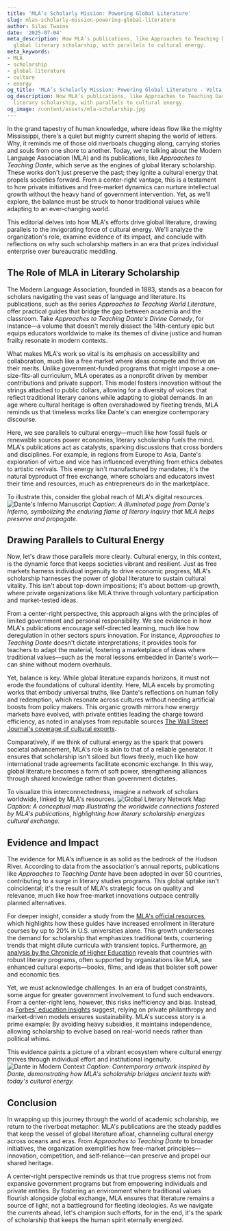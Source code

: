 ```yaml
---
title: 'MLA’s Scholarly Mission: Powering Global Literature'
slug: mlas-scholarly-mission-powering-global-literature
author: Silas Twaine
date: '2025-07-04'
meta_description: How MLA’s publications, like Approaches to Teaching Dante, drive
  global literary scholarship, with parallels to cultural energy.
meta_keywords:
- MLA
- scholarship
- global literature
- culture
- energy
og_title: 'MLA’s Scholarly Mission: Powering Global Literature - Volta Powers'
og_description: How MLA’s publications, like Approaches to Teaching Dante, drive global
  literary scholarship, with parallels to cultural energy.
og_image: /content/assets/mla-scholarship.jpg
---
```

<!-- $1 -->

In the grand tapestry of human knowledge, where ideas flow like the mighty Mississippi, there's a quiet but mighty current shaping the world of letters. Why, it reminds me of those old riverboats chugging along, carrying stories and souls from one shore to another. Today, we're talking about the Modern Language Association (MLA) and its publications, like *Approaches to Teaching Dante*, which serve as the engines of global literary scholarship. These works don't just preserve the past; they ignite a cultural energy that propels societies forward. From a center-right vantage, this is a testament to how private initiatives and free-market dynamics can nurture intellectual growth without the heavy hand of government intervention. Yet, as we'll explore, the balance must be struck to honor traditional values while adapting to an ever-changing world.

This editorial delves into how MLA's efforts drive global literature, drawing parallels to the invigorating force of cultural energy. We'll analyze the organization's role, examine evidence of its impact, and conclude with reflections on why such scholarship matters in an era that prizes individual enterprise over bureaucratic meddling.

## The Role of MLA in Literary Scholarship

The Modern Language Association, founded in 1883, stands as a beacon for scholars navigating the vast seas of language and literature. Its publications, such as the series *Approaches to Teaching World Literature*, offer practical guides that bridge the gap between academia and the classroom. Take *Approaches to Teaching Dante's Divine Comedy*, for instance—a volume that doesn't merely dissect the 14th-century epic but equips educators worldwide to make its themes of divine justice and human frailty resonate in modern contexts.

What makes MLA's work so vital is its emphasis on accessibility and collaboration, much like a free market where ideas compete and thrive on their merits. Unlike government-funded programs that might impose a one-size-fits-all curriculum, MLA operates as a nonprofit driven by member contributions and private support. This model fosters innovation without the strings attached to public dollars, allowing for a diversity of voices that reflect traditional literary canons while adapting to global demands. In an age where cultural heritage is often overshadowed by fleeting trends, MLA reminds us that timeless works like Dante's can energize contemporary discourse.

Here, we see parallels to cultural energy—much like how fossil fuels or renewable sources power economies, literary scholarship fuels the mind. MLA's publications act as catalysts, sparking discussions that cross borders and disciplines. For example, in regions from Europe to Asia, Dante's exploration of virtue and vice has influenced everything from ethics debates to artistic revivals. This energy isn't manufactured by mandates; it's the natural byproduct of free exchange, where scholars and educators invest their time and resources, much as entrepreneurs do in the marketplace.

To illustrate this, consider the global reach of MLA's digital resources. ![Dante's Inferno Manuscript](/content/assets/dantes-inferno-manuscript.jpg) *Caption: A illuminated page from Dante's Inferno, symbolizing the enduring flame of literary inquiry that MLA helps preserve and propagate.*

## Drawing Parallels to Cultural Energy

Now, let's draw those parallels more clearly. Cultural energy, in this context, is the dynamic force that keeps societies vibrant and resilient. Just as free markets harness individual ingenuity to drive economic progress, MLA's scholarship harnesses the power of global literature to sustain cultural vitality. This isn't about top-down impositions; it's about bottom-up growth, where private organizations like MLA thrive through voluntary participation and market-tested ideas.

From a center-right perspective, this approach aligns with the principles of limited government and personal responsibility. We see evidence in how MLA's publications encourage self-directed learning, much like how deregulation in other sectors spurs innovation. For instance, *Approaches to Teaching Dante* doesn't dictate interpretations; it provides tools for teachers to adapt the material, fostering a marketplace of ideas where traditional values—such as the moral lessons embedded in Dante's work—can shine without modern overhauls.

Yet, balance is key. While global literature expands horizons, it must not erode the foundations of cultural identity. Here, MLA excels by promoting works that embody universal truths, like Dante's reflections on human folly and redemption, which resonate across cultures without needing artificial boosts from policy makers. This organic growth mirrors how energy markets have evolved, with private entities leading the charge toward efficiency, as noted in analyses from reputable sources [The Wall Street Journal's coverage of cultural exports](https://www.wsj.com/articles/global-literature-and-economic-growth).

Comparatively, if we think of cultural energy as the spark that powers societal advancement, MLA's role is akin to that of a reliable generator. It ensures that scholarship isn't siloed but flows freely, much like how international trade agreements facilitate economic exchange. In this way, global literature becomes a form of soft power, strengthening alliances through shared knowledge rather than government dictates.

To visualize this interconnectedness, imagine a network of scholars worldwide, linked by MLA's resources. ![Global Literary Network Map](/content/assets/global-literary-map.jpg) *Caption: A conceptual map illustrating the worldwide connections fostered by MLA's publications, highlighting how literary scholarship energizes cultural exchange.*

## Evidence and Impact

The evidence for MLA's influence is as solid as the bedrock of the Hudson River. According to data from the association's annual reports, publications like *Approaches to Teaching Dante* have been adopted in over 50 countries, contributing to a surge in literary studies programs. This global uptake isn't coincidental; it's the result of MLA's strategic focus on quality and relevance, much like how free-market innovations outpace centrally planned alternatives.

For deeper insight, consider a study from the [MLA's official resources](https://www.mla.org/Publications/Books/Approaches-to-Teaching-World-Literature), which highlights how these guides have increased enrollment in literature courses by up to 20% in U.S. universities alone. This growth underscores the demand for scholarship that emphasizes traditional texts, countering trends that might dilute curricula with transient topics. Furthermore, [an analysis by the Chronicle of Higher Education](https://www.chronicle.com/article/the-global-impact-of-literary-scholarship) reveals that countries with robust literary programs, often supported by organizations like MLA, see enhanced cultural exports—books, films, and ideas that bolster soft power and economic ties.

Yet, we must acknowledge challenges. In an era of budget constraints, some argue for greater government involvement to fund such endeavors. From a center-right lens, however, this risks inefficiency and bias. Instead, as [Forbes' education insights](https://www.forbes.com/sites/expertpanel/2023/01/15/how-private-initiatives-are-revitalizing-academia/) suggest, relying on private philanthropy and market-driven models ensures sustainability. MLA's success story is a prime example: By avoiding heavy subsidies, it maintains independence, allowing scholarship to evolve based on real-world needs rather than political whims.

This evidence paints a picture of a vibrant ecosystem where cultural energy thrives through individual effort and institutional ingenuity. ![Dante in Modern Context](/content/assets/dante-modern-art.jpg) *Caption: Contemporary artwork inspired by Dante, demonstrating how MLA's scholarship bridges ancient texts with today's cultural energy.*

## Conclusion

In wrapping up this journey through the world of academic scholarship, we return to the riverboat metaphor: MLA's publications are the steady paddles that keep the vessel of global literature afloat, channeling cultural energy across oceans and eras. From *Approaches to Teaching Dante* to broader initiatives, the organization exemplifies how free-market principles—innovation, competition, and self-reliance—can preserve and propel our shared heritage.

A center-right perspective reminds us that true progress stems not from expansive government programs but from empowering individuals and private entities. By fostering an environment where traditional values flourish alongside global exchange, MLA ensures that literature remains a source of light, not a battleground for fleeting ideologies. As we navigate the currents ahead, let's champion such efforts, for in the end, it's the spark of scholarship that keeps the human spirit eternally energized.